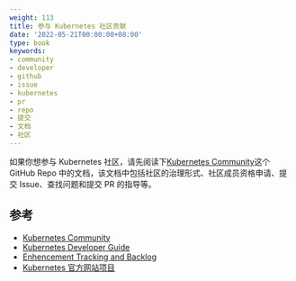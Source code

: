 ```yaml
---
weight: 113
title: 参与 Kubernetes 社区贡献
date: '2022-05-21T00:00:00+08:00'
type: book
keywords:
- community
- developer
- github
- issue
- kubernetes
- pr
- repo
- 提交
- 文档
- 社区
---
```

如果你想参与 Kubernetes 社区，请先阅读下[Kubernetes Community](https://github.com/kubernetes/community)这个 GitHub Repo 中的文档，该文档中包括社区的治理形式、社区成员资格申请、提交 Issue、查找问题和提交 PR 的指导等。

## 参考

- [Kubernetes Community](https://github.com/kubernetes/community)
- [Kubernetes Developer Guide](https://github.com/kubernetes/community/tree/master/contributors/devel)
- [Enhencement Tracking and Backlog](https://github.com/kubernetes/features)
- [Kubernetes 官方网站项目](https://github.com/kubernetes/website)
